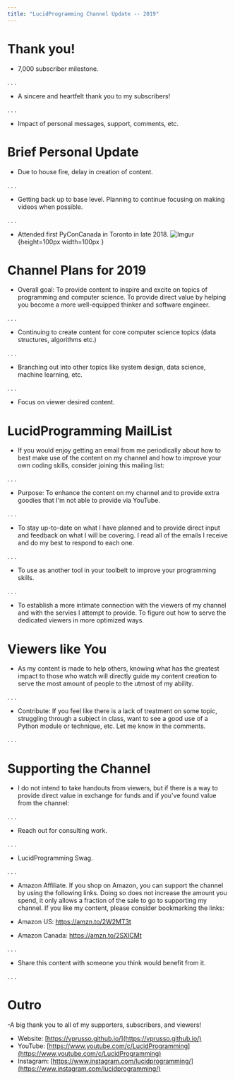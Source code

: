 ```yaml
---
title: "LucidProgramming Channel Update -- 2019"
---
```


# Thank you!

- 7,000 subscriber milestone.

. . .

- A sincere and heartfelt thank you to my subscribers!

. . .

- Impact of personal messages, support, comments, etc. 

# Brief Personal Update

- Due to house fire, delay in creation of content.

. . .

- Getting back up to base level. Planning to continue focusing on making videos when possible.

. . .

- Attended first PyConCanada in Toronto in late 2018.
![Imgur](https://i.imgur.com/oigB7qw.png){height=100px width=100px }

# Channel Plans for 2019

- Overall goal: To provide content to inspire and excite on topics of programming and computer science.
To provide direct value by helping you become a more well-equipped thinker and software engineer.

. . .

- Continuing to create content for core computer science topics (data structures, algorithms etc.)

. . .

- Branching out into other topics like system design, data science, machine learning, etc.

. . .

- Focus on viewer desired content.

# LucidProgramming MailList

- If you would enjoy getting an email from me periodically about how to best make use of the content
on my channel and how to improve your own coding skills, consider joining this mailing list:

. . . 

- Purpose: To enhance the content on my channel and to provide extra goodies that I'm not able to
provide via YouTube.

. . .

- To stay up-to-date on what I have planned and to provide direct input and feedback on what I
will be covering. I read all of the emails I receive and do my best to respond to each one.

. . .

- To use as another tool in your toolbelt to improve your programming skills.
 
. . .

- To establish a more intimate connection with the viewers of my channel and with the servies
I attempt to provide. To figure out how to serve the dedicated viewers in more optimized ways.

# Viewers like You

- As my content is made to help others, knowing what has the greatest impact to those who watch
will directly guide my content creation to serve the most amount of people to the utmost of my ability.

. . .

- Contribute: If you feel like there is a lack of treatment on some topic, struggling through a subject
in class, want to see a good use of a Python module or technique, etc. Let me know in the comments.

. . .

# Supporting the Channel

- I do not intend to take handouts from viewers, but if there is a way to provide direct value in exchange
for funds and if you've found value from the channel:

. . .

- Reach out for consulting work.

. . .

- LucidProgramming Swag.

. . .

- Amazon Affiliate. If you shop on Amazon, you can support the channel by using the following
links. Doing so does not increase the amount you spend, it only allows a fraction of the sale
to go to supporting my channel. If you like my content, please consider bookmarking the links:

- Amazon US: https://amzn.to/2W2MT3t
- Amazon Canada: https://amzn.to/2SXICMt

. . .

- Share this content with someone you think would benefit from it.

. . . 

# Outro

-A big thank you to all of my supporters, subscribers, and viewers!

- Website: [https://vprusso.github.io/](https://vprusso.github.io/)
- YouTube: [https://www.youtube.com/c/LucidProgramming](https://www.youtube.com/c/LucidProgramming)
- Instagram: [https://www.instagram.com/lucidprogramming/](https://www.instagram.com/lucidprogramming/)

